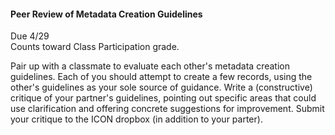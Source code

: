 #### Peer Review of Metadata Creation Guidelines
Due 4/29  
Counts toward Class Participation grade.

Pair up with a classmate to evaluate each other's metadata creation guidelines. Each of you should attempt to create a few records, using the other's guidelines as your sole source of guidance. Write a (constructive) critique of your partner's guidelines, pointing out specific areas that could use clarification and offering concrete suggestions for improvement. Submit your critique to the ICON dropbox (in addition to your parter).